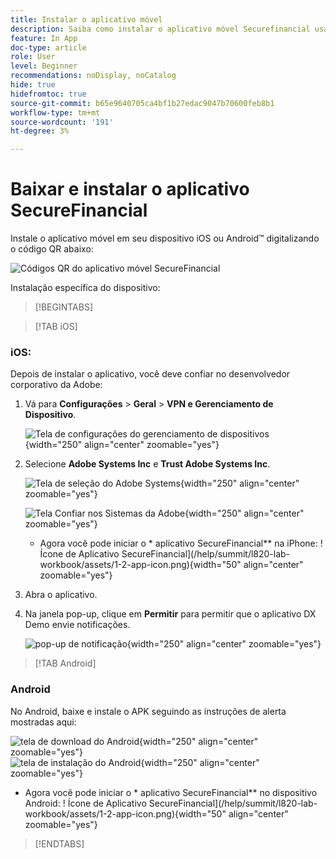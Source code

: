 ```yaml
---
title: Instalar o aplicativo móvel
description: Saiba como instalar o aplicativo móvel Securefinancial usado no L535 Summit Lab.
feature: In App
doc-type: article
role: User
level: Beginner
recommendations: noDisplay, noCatalog
hide: true
hidefromtoc: true
source-git-commit: b65e9640705ca4bf1b27edac9047b70600feb8b1
workflow-type: tm+mt
source-wordcount: '191'
ht-degree: 3%

---
```



# Baixar e instalar o aplicativo SecureFinancial

Instale o aplicativo móvel em seu dispositivo iOS ou Android™ digitalizando o código QR abaixo:

![Códigos QR do aplicativo móvel SecureFinancial](/help/summit-lab-assets/assets/dx-demo-app-qr-codes.png)

Instalação específica do dispositivo:

>[!BEGINTABS]

>[!TAB iOS]

### iOS:

Depois de instalar o aplicativo, você deve confiar no desenvolvedor corporativo da Adobe:

1. Vá para **Configurações** > **Geral** > **VPN e Gerenciamento de Dispositivo**.

   ![Tela de configurações do gerenciamento de dispositivos](/help/summit/l820-lab-workbook/assets/1-2-2-device-management-screen.PNG "Tela de configurações do gerenciamento de dispositivos"){width="250" align="center" zoomable="yes"}

1. Selecione **Adobe Systems Inc** e **Trust Adobe Systems Inc**.

   ![Tela de seleção do Adobe Systems](/help/summit/l820-lab-workbook/assets/1-2-3-adobe-systems.PNG "Tela de seleção do Adobe Systems"){width="250" align="center" zoomable="yes"}
   <br>

   ![Tela Confiar nos Sistemas da Adobe](/help/summit/l820-lab-workbook/assets/1-2-4-trust-adobe.PNG){width="250" align="center" zoomable="yes"}

   * Agora você pode iniciar o * aplicativo SecureFinancial** na iPhone: ! Ícone de Aplicativo SecureFinancial](/help/summit/l820-lab-workbook/assets/1-2-app-icon.png){width="50" align="center" zoomable="yes"}


1. Abra o aplicativo.

1. Na janela pop-up, clique em **Permitir** para permitir que o aplicativo DX Demo envie notificações.

   ![pop-up de notificação](/help/summit/l820-lab-workbook/assets/1-2-allow-notifications.png){width="250" align="center" zoomable="yes"}

>[!TAB Android]

### Android

No Android, baixe e instale o APK seguindo as instruções de alerta mostradas aqui:

![tela de download do Android](/help/summit/l820-lab-workbook/assets/1-2-5-android-download.jpg "tela de download do Android"){width="250" align="center" zoomable="yes"}
<br>
![tela de instalação do Android](/help/summit/l820-lab-workbook/assets/1-2-6-android-installation.jpg){width="250" align="center" zoomable="yes"}

* Agora você pode iniciar o * aplicativo SecureFinancial** no dispositivo Android: ! Ícone de Aplicativo SecureFinancial](/help/summit/l820-lab-workbook/assets/1-2-app-icon.png){width="50" align="center" zoomable="yes"}

>[!ENDTABS]
